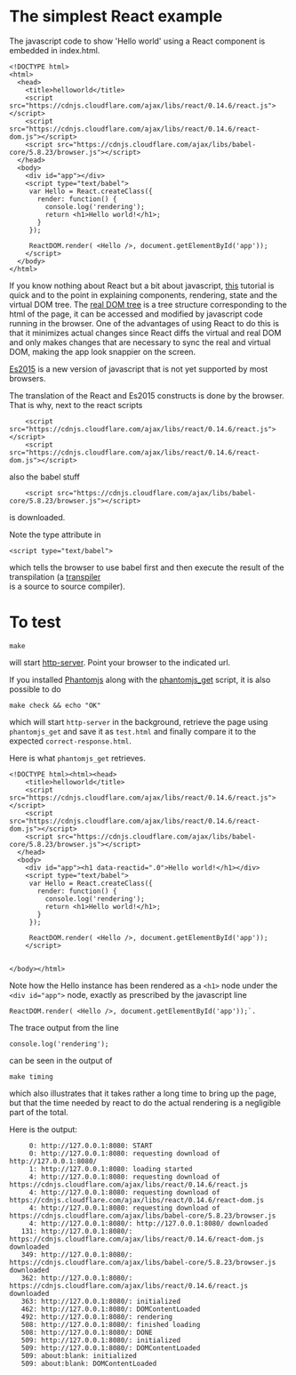 # The simplest React example 

The javascript code to show 'Hello world' using a React component is embedded in index.html.

```
<!DOCTYPE html>
<html>
  <head>
    <title>helloworld</title>
    <script src="https://cdnjs.cloudflare.com/ajax/libs/react/0.14.6/react.js"></script>
    <script src="https://cdnjs.cloudflare.com/ajax/libs/react/0.14.6/react-dom.js"></script>
    <script src="https://cdnjs.cloudflare.com/ajax/libs/babel-core/5.8.23/browser.js"></script>
  </head>
  <body>
    <div id="app"></div>
    <script type="text/babel">
     var Hello = React.createClass({
       render: function() {
         console.log('rendering');
         return <h1>Hello world!</h1>;
       } 
     });

     ReactDOM.render( <Hello />, document.getElementById('app'));
    </script>
  </body>
</html>
```

If you know nothing about React but a bit about javascript, 
[this](http://www.jackcallister.com/2015/01/05/the-react-quick-start-guide.html) tutorial 
is quick and to the point in explaining components, rendering, state and the virtual DOM tree. 
The [real DOM tree](https://developer.mozilla.org/en-US/docs/Web/API/Document_Object_Model/Introduction)
is a tree structure corresponding to the html of the page, it can be accessed and
modified by javascript code running in the browser. One of the advantages of using React to do this
is that it minimizes actual changes
since React diffs the virtual and real DOM and only makes changes that are necessary to sync  the real and virtual DOM, making the app look snappier on the screen.

[Es2015](https://babeljs.io/docs/learn-es2015/) is a new version of javascript
that is not yet supported by most browsers.

The translation of the React and Es2015 constructs is done by the browser. That is why, next to the
react scripts
```
    <script src="https://cdnjs.cloudflare.com/ajax/libs/react/0.14.6/react.js"></script>
    <script src="https://cdnjs.cloudflare.com/ajax/libs/react/0.14.6/react-dom.js"></script>
```
also the babel stuff
```
    <script src="https://cdnjs.cloudflare.com/ajax/libs/babel-core/5.8.23/browser.js"></script>
```
is downloaded.

Note the type attribute in 

```
<script type="text/babel">
```

which tells the browser to use babel first and then execute the result of the transpilation (a
[transpiler](https://en.wikipedia.org/wiki/Source-to-source_compiler)  
is a source to source compiler).

# To test

```
make
```
will start [http-server](https://www.npmjs.com/package/http-server). Point your browser to the indicated url.

If you installed [Phantomjs](http://phantomjs.org/) along with the [phantomjs_get](https://github.com/age-bijkaart/js-from-scratch/tree/master/Install) script, it is also possible
to do

```
make check && echo "OK"
```

which will start `http-server` in the background, retrieve the page using `phantomjs_get` and 
save it as `test.html` and finally compare it to the
expected `correct-response.html`. 

Here is what `phantomjs_get` retrieves. 

```
<!DOCTYPE html><html><head>
    <title>helloworld</title>
    <script src="https://cdnjs.cloudflare.com/ajax/libs/react/0.14.6/react.js"></script>
    <script src="https://cdnjs.cloudflare.com/ajax/libs/react/0.14.6/react-dom.js"></script>
    <script src="https://cdnjs.cloudflare.com/ajax/libs/babel-core/5.8.23/browser.js"></script>
  </head>
  <body>
    <div id="app"><h1 data-reactid=".0">Hello world!</h1></div>
    <script type="text/babel">
     var Hello = React.createClass({
       render: function() {
         console.log('rendering');
         return <h1>Hello world!</h1>;
       } 
     });

     ReactDOM.render( <Hello />, document.getElementById('app'));
    </script>
  

</body></html>
```

Note how the Hello instance has been rendered as a
`<h1>` node under the `<div id="app">` node, exactly as prescribed by the javascript line
```
ReactDOM.render( <Hello />, document.getElementById('app'));`.
```
The trace output from the line
```
console.log('rendering');
```
can be seen in the output of
```
make timing
```
which also illustrates that it takes rather a long time to bring up the page, but that the time needed
by react to do the actual rendering is a negligible part of the total. 

Here is the output:
```
     0: http://127.0.0.1:8080: START
     0: http://127.0.0.1:8080: requesting download of http://127.0.0.1:8080/
     1: http://127.0.0.1:8080: loading started
     4: http://127.0.0.1:8080: requesting download of https://cdnjs.cloudflare.com/ajax/libs/react/0.14.6/react.js
     4: http://127.0.0.1:8080: requesting download of https://cdnjs.cloudflare.com/ajax/libs/react/0.14.6/react-dom.js
     4: http://127.0.0.1:8080: requesting download of https://cdnjs.cloudflare.com/ajax/libs/babel-core/5.8.23/browser.js
     4: http://127.0.0.1:8080/: http://127.0.0.1:8080/ downloaded
   131: http://127.0.0.1:8080/: https://cdnjs.cloudflare.com/ajax/libs/react/0.14.6/react-dom.js downloaded
   349: http://127.0.0.1:8080/: https://cdnjs.cloudflare.com/ajax/libs/babel-core/5.8.23/browser.js downloaded
   362: http://127.0.0.1:8080/: https://cdnjs.cloudflare.com/ajax/libs/react/0.14.6/react.js downloaded
   363: http://127.0.0.1:8080/: initialized
   462: http://127.0.0.1:8080/: DOMContentLoaded
   492: http://127.0.0.1:8080/: rendering
   508: http://127.0.0.1:8080/: finished loading
   508: http://127.0.0.1:8080/: DONE
   509: http://127.0.0.1:8080/: initialized
   509: http://127.0.0.1:8080/: DOMContentLoaded
   509: about:blank: initialized
   509: about:blank: DOMContentLoaded
```

